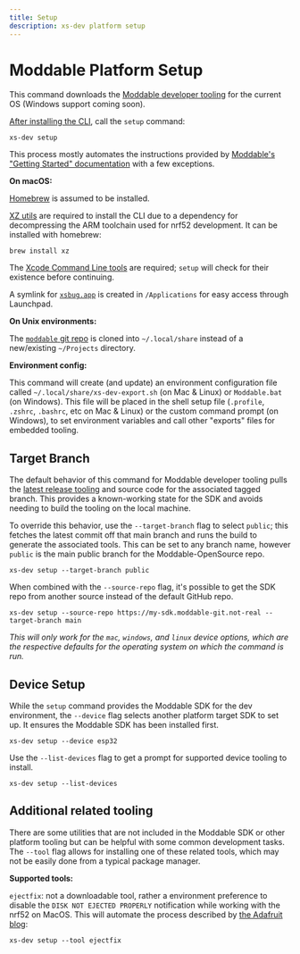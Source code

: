 ```yaml
---
title: Setup
description: xs-dev platform setup
---
```


# Moddable Platform Setup

This command downloads the [Moddable developer tooling](https://github.com/Moddable-OpenSource/moddable/blob/public/documentation/tools/tools.md) for the current OS (Windows support coming soon).

[After installing the CLI](/), call the `setup` command:

```
xs-dev setup
```

This process mostly automates the instructions provided by [Moddable's "Getting Started" documentation](https://github.com/Moddable-OpenSource/moddable/blob/public/documentation/Moddable%20SDK%20-%20Getting%20Started.md) with a few exceptions.

**On macOS:**

[Homebrew](https://brew.sh/) is assumed to be installed.

[XZ utils](https://tukaani.org/xz/) are required to install the CLI due to a dependency for decompressing the ARM toolchain used for nrf52 development. It can be installed with homebrew:

```
brew install xz
```

The [Xcode Command Line tools](https://developer.apple.com/xcode/) are required; `setup` will check for their existence before continuing.

A symlink for [`xsbug.app`](https://github.com/Moddable-OpenSource/moddable/blob/public/documentation/xs/xsbug.md) is created in `/Applications` for easy access through Launchpad.

**On Unix environments:**

The [`moddable` git repo](https://github.com/Moddable-OpenSource/moddable) is cloned into `~/.local/share` instead of a new/existing `~/Projects` directory.

**Environment config:**

This command will create (and update) an environment configuration file called `~/.local/share/xs-dev-export.sh` (on Mac & Linux) or `Moddable.bat` (on Windows). This file will be placed in the shell setup file (`.profile`, `.zshrc`, `.bashrc`, etc on Mac & Linux) or the custom command prompt (on Windows), to set environment variables and call other "exports" files for embedded tooling.

## Target Branch

The default behavior of this command for Moddable developer tooling pulls the [latest release tooling](https://github.com/Moddable-OpenSource/moddable/releases) and source code for the associated tagged branch. This provides a known-working state for the SDK and avoids needing to build the tooling on the local machine. 

To override this behavior, use the `--target-branch` flag to select `public`; this fetches the latest commit off that main branch and runs the build to generate the associated tools. This can be set to any branch name, however `public` is the main public branch for the Moddable-OpenSource repo.

```
xs-dev setup --target-branch public
```

When combined with the `--source-repo` flag, it's possible to get the SDK repo from another source instead of the default GitHub repo.

```
xs-dev setup --source-repo https://my-sdk.moddable-git.not-real --target-branch main
```

_This will only work for the `mac`, `windows`, and `linux` device options, which are the respective defaults for the operating system on which the command is run._

## Device Setup

While the `setup` command provides the Moddable SDK for the dev environment, the `--device` flag selects another platform target SDK to set up. It ensures the Moddable SDK has been installed first.

```
xs-dev setup --device esp32
```

Use the `--list-devices` flag to get a prompt for supported device tooling to install.

```
xs-dev setup --list-devices
```

## Additional related tooling

There are some utilities that are not included in the Moddable SDK or other platform tooling but can be helpful with some common development tasks. The `--tool` flag allows for installing one of these related tools, which may not be easily done from a typical package manager.

**Supported tools:**

`ejectfix`: not a downloadable tool, rather a environment preference to disable the `DISK NOT EJECTED PROPERLY` notification while working with the nrf52 on MacOS. This will automate the process described by [the Adafruit blog](https://blog.adafruit.com/2021/05/11/how-to-tone-down-macos-big-surs-circuitpy-eject-notifications/):

```
xs-dev setup --tool ejectfix
```
